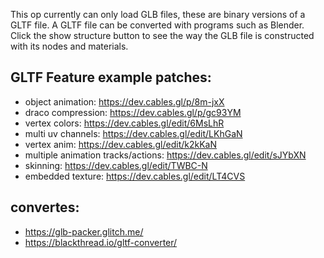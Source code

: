 This op currently can only load GLB files, these are binary versions of a GLTF file.
A GLTF file can be converted with programs such as Blender.
Click the show structure button to see the way the GLB file is constructed with its nodes and materials.


## GLTF Feature example patches:

- object animation: https://dev.cables.gl/p/8m-jxX
- draco compression: https://dev.cables.gl/p/gc93YM
- vertex colors: https://dev.cables.gl/edit/6MsLhR
- multi uv channels: https://dev.cables.gl/edit/LKhGaN
- vertex anim: https://dev.cables.gl/edit/k2kKaN 
- multiple animation tracks/actions: https://dev.cables.gl/edit/sJYbXN
- skinning: https://dev.cables.gl/edit/TWBC-N
- embedded texture: https://dev.cables.gl/edit/LT4CVS


## convertes:
- https://glb-packer.glitch.me/
- https://blackthread.io/gltf-converter/